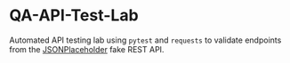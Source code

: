 # QA-API-Test-Lab
Automated API testing lab using `pytest` and `requests` to validate endpoints from the [JSONPlaceholder](https://jsonplaceholder.typicode.com) fake REST API.
